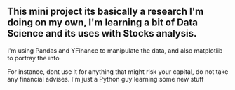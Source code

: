 <H2>This mini project its basically a research I'm doing on my own, I'm learning a bit of Data Science and its uses with Stocks analysis. </H2> 

<p> I'm using Pandas and YFinance to manipulate the data, and also matplotlib to portray the info</p>
<p>For instance, dont use it for anything that might risk your capital, do not take any financial advises. I'm just a Python guy learning some new stuff</p>
